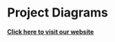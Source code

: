 # Project Diagrams

[**Click here to visit our website**](https://cepdnaclk.github.io/e16-3yp-digital-signage-based-user-targeted-advertising/)


